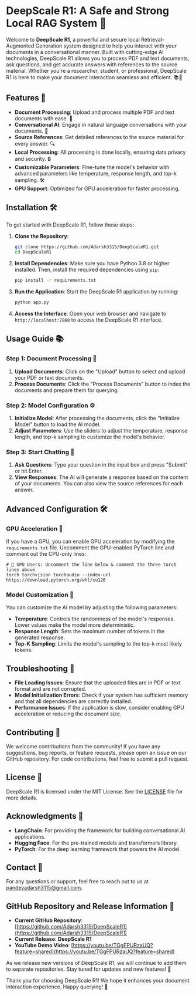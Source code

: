 # DeepScale R1: A Safe and Strong Local RAG System 🚀

Welcome to **DeepScale R1**, a powerful and secure local Retrieval-Augmented Generation system designed to help you interact with your documents in a conversational manner. Built with cutting-edge AI technologies, DeepScale R1 allows you to process PDF and text documents, ask questions, and get accurate answers with references to the source material. Whether you're a researcher, student, or professional, DeepScale R1 is here to make your document interaction seamless and efficient. 📚🤖

## Features 🌟

- **Document Processing**: Upload and process multiple PDF and text documents with ease. 📄
- **Conversational AI**: Engage in natural language conversations with your documents. 💬
- **Source References**: Get detailed references to the source material for every answer. 🔍
- **Local Processing**: All processing is done locally, ensuring data privacy and security. 🔒
- **Customizable Parameters**: Fine-tune the model's behavior with advanced parameters like temperature, response length, and top-k sampling. 🛠️
- **GPU Support**: Optimized for GPU acceleration for faster processing. 

## Installation 🛠️

To get started with DeepScale R1, follow these steps:

1. **Clone the Repository**:
   ```bash
   git clone https://github.com/Adarsh3315/DeepScaleR1.git
   cd DeepScaleR1
   ```

2. **Install Dependencies**:
   Make sure you have Python 3.8 or higher installed. Then, install the required dependencies using `pip`:
   ```bash
   pip install -r requirements.txt
   ```

3. **Run the Application**:
   Start the DeepScale R1 application by running:
   ```bash
   python app.py
   ```

4. **Access the Interface**:
   Open your web browser and navigate to `http://localhost:7860` to access the DeepScale R1 interface.

## Usage Guide 📚

### Step 1: Document Processing 📄
1. **Upload Documents**: Click on the "Upload" button to select and upload your PDF or text documents.
2. **Process Documents**: Click the "Process Documents" button to index the documents and prepare them for querying.

### Step 2: Model Configuration ⚙️
1. **Initialize Model**: After processing the documents, click the "Initialize Model" button to load the AI model.
2. **Adjust Parameters**: Use the sliders to adjust the temperature, response length, and top-k sampling to customize the model's behavior.

### Step 3: Start Chatting 💬
1. **Ask Questions**: Type your question in the input box and press "Submit" or hit Enter.
2. **View Responses**: The AI will generate a response based on the content of your documents. You can also view the source references for each answer.

## Advanced Configuration 🛠️

### GPU Acceleration 🚀
If you have a GPU, you can enable GPU acceleration by modifying the `requirements.txt` file. Uncomment the GPU-enabled PyTorch line and comment out the CPU-only lines:

```plaintext
# 🔹 GPU Users: Uncomment the line below & comment the three torch lines above
torch torchvision torchaudio --index-url https://download.pytorch.org/whl/cu126
```

### Model Customization 🧩
You can customize the AI model by adjusting the following parameters:
- **Temperature**: Controls the randomness of the model's responses. Lower values make the model more deterministic.
- **Response Length**: Sets the maximum number of tokens in the generated response.
- **Top-K Sampling**: Limits the model's sampling to the top-k most likely tokens.

## Troubleshooting 🛑

- **File Loading Issues**: Ensure that the uploaded files are in PDF or text format and are not corrupted.
- **Model Initialization Errors**: Check if your system has sufficient memory and that all dependencies are correctly installed.
- **Performance Issues**: If the application is slow, consider enabling GPU acceleration or reducing the document size.

## Contributing 🤝

We welcome contributions from the community! If you have any suggestions, bug reports, or feature requests, please open an issue on our GitHub repository. For code contributions, feel free to submit a pull request.

## License 📝

DeepScale R1 is licensed under the MIT License. See the [LICENSE](LICENSE) file for more details.

## Acknowledgments 🙏

- **LangChain**: For providing the framework for building conversational AI applications.
- **Hugging Face**: For the pre-trained models and transformers library.
- **PyTorch**: For the deep learning framework that powers the AI model.

## Contact 📧

For any questions or support, feel free to reach out to us at [pandeyadarsh3115@gmail.com](mailto:pandeyadarsh3115@gmail.com).

## GitHub Repository and Release Information 📂

- **Current GitHub Repository**: [https://github.com/Adarsh3315/DeepScaleR1](https://github.com/Adarsh3315/DeepScaleR1)
- **Current Release**: **DeepScale R1**
- **YouTube Demo Video**: [https://youtu.be/TGgFPURzaUQ?feature=shared](https://youtu.be/TGgFPURzaUQ?feature=shared)

As we release new versions of DeepScale R1, we will continue to add them to separate repositories. Stay tuned for updates and new features! 🚀

Thank you for choosing DeepScale R1! We hope it enhances your document interaction experience. Happy querying! 🎉
